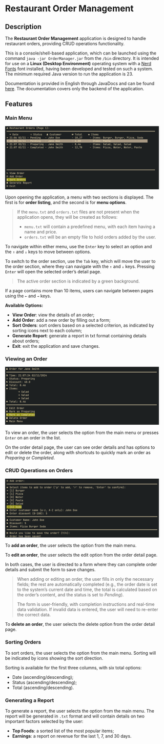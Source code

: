 # Restaurant Order Management

## Description

The **Restaurant Order Management** application is designed to handle restaurant orders, providing CRUD operations functionality.

This is a console/shell-based application, which can be launched using the command `java -jar OrderManager.jar` from the `/bin` directory. It is intended for use on a **Linux (Desktop Environment)** operating system with a [Nerd Fonts](https://www.nerdfonts.com/) font installed, having been developed and tested on such a system. The minimum required Java version to run the application is 23.

Documentation is provided in English through JavaDocs and can be found [here](./JavaDocs/index.html). The documentation covers only the backend of the application.

## Features

### Main Menu

![Main Menu](./assets/menu.png)

Upon opening the application, a menu with two sections is displayed. The first is for **order listing**, and the second is for **menu options**.

> If the `menu.txt` and `orders.txt` files are not present when the application opens, they will be created as follows:
>
> - `menu.txt` will contain a predefined menu, with each item having a name and price.
> - `orders.txt` will be an empty file to hold orders added by the user.

To navigate within either menu, use the `Enter` key to select an option and the `↑` and `↓` keys to move between options.

To switch to the order section, use the `Tab` key, which will move the user to the order section, where they can navigate with the `↑` and `↓` keys. Pressing `Enter` will open the selected order’s detail page.

> The active order section is indicated by a green background.

If a page contains more than 10 items, users can navigate between pages using the `←` and `→` keys.

**Available Options:**

- **View Order**: view the details of an order;
- **Add Order**: add a new order by filling out a form;
- **Sort Orders**: sort orders based on a selected criterion, as indicated by sorting icons next to each column;
- **Generate Report**: generate a report in txt format containing details about orders;
- **Exit**: exit the application and save changes.

### Viewing an Order

![Viewing an Order](./assets/order.png)

To view an order, the user selects the option from the main menu or presses `Enter` on an order in the list.

On the order detail page, the user can see order details and has options to edit or delete the order, along with shortcuts to quickly mark an order as *Preparing* or *Completed*.

### CRUD Operations on Orders

![CRUD Operations](./assets/crud.png)

To **add an order**, the user selects the option from the main menu.

To **edit an order**, the user selects the edit option from the order detail page.

In both cases, the user is directed to a form where they can complete order details and submit the form to save changes.

> When adding or editing an order, the user fills in only the necessary fields; the rest are automatically completed (e.g., the order date is set to the system’s current date and time, the total is calculated based on the order’s content, and the status is set to *Pending*).
>
> The form is user-friendly, with completion instructions and real-time data validation. If invalid data is entered, the user will need to re-enter the correct data.

To **delete an order**, the user selects the delete option from the order detail page.

### Sorting Orders

To sort orders, the user selects the option from the main menu. Sorting will be indicated by icons showing the sort direction.

Sorting is available for the first three columns, with six total options:

- Date (ascending/descending);
- Status (ascending/descending);
- Total (ascending/descending).

### Generating a Report

To generate a report, the user selects the option from the main menu. The report will be generated in `.txt` format and will contain details on two important factors selected by the user:

- **Top Foods**: a sorted list of the most popular items;
- **Earnings**: a report on revenue for the last 1, 7, and 30 days.
